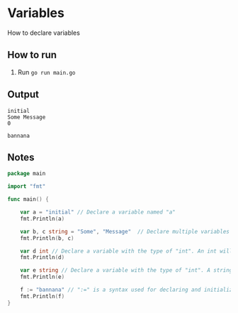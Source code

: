 # Variables

How to declare variables

## How to run

1. Run `go run main.go`

## Output

```
initial
Some Message
0

bannana
```

## Notes

```go
package main

import "fmt"

func main() {

	var a = "initial" // Declare a variable named "a"
	fmt.Println(a)

	var b, c string = "Some", "Message"  // Declare multiple variables
	fmt.Println(b, c)

	var d int // Declare a variable with the type of "int". An int will default to zero
	fmt.Println(d)

	var e string // Declare a variable with the type of "int". A string will default to a blank
	fmt.Println(e)

	f := "bannana" // ":=" is a syntax used for declaring and initializing a variable
	fmt.Println(f)
}

```
